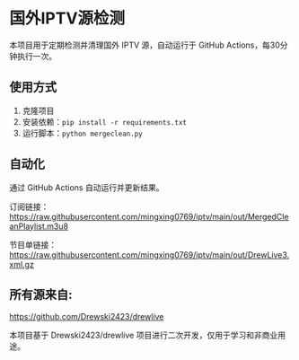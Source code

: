 # 国外IPTV源检测

本项目用于定期检测并清理国外 IPTV 源，自动运行于 GitHub Actions，每30分钟执行一次。

## 使用方式

1. 克隆项目
2. 安装依赖：`pip install -r requirements.txt`
3. 运行脚本：`python mergeclean.py`



## 自动化

通过 GitHub Actions 自动运行并更新结果。

订阅链接：
https://raw.githubusercontent.com/mingxing0769/iptv/main/out/MergedCleanPlaylist.m3u8


节目单链接：
https://raw.githubusercontent.com/mingxing0769/iptv/main/out/DrewLive3.xml.gz


## 所有源来自:

https://github.com/Drewski2423/drewlive

本项目基于 Drewski2423/drewlive 项目进行二次开发，仅用于学习和非商业用途。


